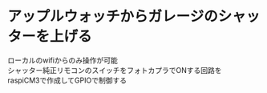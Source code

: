 # アップルウォッチからガレージのシャッターを上げる<br>
ローカルのwifiからのみ操作が可能<br>
シャッター純正リモコンのスイッチをフォトカプラでONする回路を<br>
raspiCM3で作成してGPIOで制御する<br>
